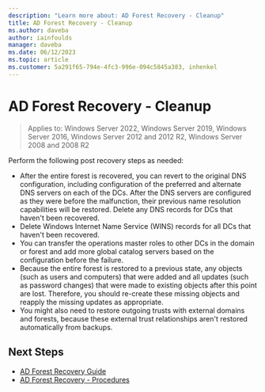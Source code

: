 ```yaml
---
description: "Learn more about: AD Forest Recovery - Cleanup"
title: AD Forest Recovery - Cleanup
ms.author: daveba
author: iainfoulds
manager: daveba
ms.date: 06/12/2023
ms.topic: article
ms.customer: 5a291f65-794e-4fc3-996e-094c5845a383, inhenkel
---
```


# AD Forest Recovery - Cleanup

>Applies to: Windows Server 2022, Windows Server 2019, Windows Server 2016, Windows Server 2012 and 2012 R2, Windows Server 2008 and 2008 R2

 Perform the following post recovery steps as needed:

- After the entire forest is recovered, you can revert to the original DNS configuration, including configuration of the preferred and alternate DNS servers on each of the DCs. After the DNS servers are configured as they were before the malfunction, their previous name resolution capabilities will be restored. Delete any DNS records for DCs that haven't been recovered.
- Delete Windows Internet Name Service (WINS) records for all DCs that haven't been recovered.
- You can transfer the operations master roles to other DCs in the domain or forest and add more global catalog servers based on the configuration before the failure.
- Because the entire forest is restored to a previous state, any objects (such as users and computers) that were added and all updates (such as password changes) that were made to existing objects after this point are lost. Therefore, you should re-create these missing objects and reapply the missing updates as appropriate.
- You might also need to restore outgoing trusts with external domains and forests, because these external trust relationships aren't restored automatically from backups.

## Next Steps

- [AD Forest Recovery Guide](AD-Forest-Recovery-Guide.md)
- [AD Forest Recovery - Procedures](AD-Forest-Recovery-Procedures.md)
